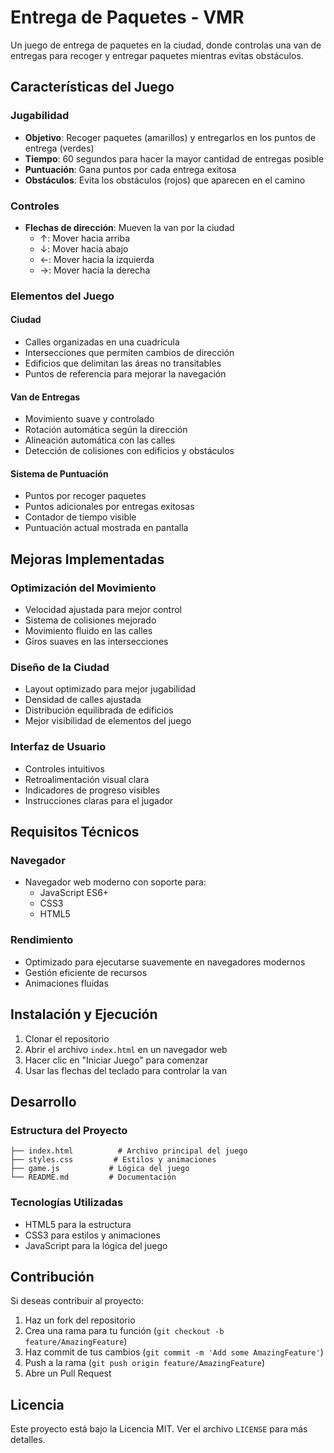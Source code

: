 # Entrega de Paquetes - VMR

Un juego de entrega de paquetes en la ciudad, donde controlas una van de entregas para recoger y entregar paquetes mientras evitas obstáculos.

## Características del Juego

### Jugabilidad
- **Objetivo**: Recoger paquetes (amarillos) y entregarlos en los puntos de entrega (verdes)
- **Tiempo**: 60 segundos para hacer la mayor cantidad de entregas posible
- **Puntuación**: Gana puntos por cada entrega exitosa
- **Obstáculos**: Evita los obstáculos (rojos) que aparecen en el camino

### Controles
- **Flechas de dirección**: Mueven la van por la ciudad
  - ↑: Mover hacia arriba
  - ↓: Mover hacia abajo
  - ←: Mover hacia la izquierda
  - →: Mover hacia la derecha

### Elementos del Juego

#### Ciudad
- Calles organizadas en una cuadrícula
- Intersecciones que permiten cambios de dirección
- Edificios que delimitan las áreas no transitables
- Puntos de referencia para mejorar la navegación

#### Van de Entregas
- Movimiento suave y controlado
- Rotación automática según la dirección
- Alineación automática con las calles
- Detección de colisiones con edificios y obstáculos

#### Sistema de Puntuación
- Puntos por recoger paquetes
- Puntos adicionales por entregas exitosas
- Contador de tiempo visible
- Puntuación actual mostrada en pantalla

## Mejoras Implementadas

### Optimización del Movimiento
- Velocidad ajustada para mejor control
- Sistema de colisiones mejorado
- Movimiento fluido en las calles
- Giros suaves en las intersecciones

### Diseño de la Ciudad
- Layout optimizado para mejor jugabilidad
- Densidad de calles ajustada
- Distribución equilibrada de edificios
- Mejor visibilidad de elementos del juego

### Interfaz de Usuario
- Controles intuitivos
- Retroalimentación visual clara
- Indicadores de progreso visibles
- Instrucciones claras para el jugador

## Requisitos Técnicos

### Navegador
- Navegador web moderno con soporte para:
  - JavaScript ES6+
  - CSS3
  - HTML5

### Rendimiento
- Optimizado para ejecutarse suavemente en navegadores modernos
- Gestión eficiente de recursos
- Animaciones fluidas

## Instalación y Ejecución

1. Clonar el repositorio
2. Abrir el archivo `index.html` en un navegador web
3. Hacer clic en "Iniciar Juego" para comenzar
4. Usar las flechas del teclado para controlar la van

## Desarrollo

### Estructura del Proyecto
```
├── index.html          # Archivo principal del juego
├── styles.css         # Estilos y animaciones
├── game.js           # Lógica del juego
└── README.md         # Documentación
```

### Tecnologías Utilizadas
- HTML5 para la estructura
- CSS3 para estilos y animaciones
- JavaScript para la lógica del juego

## Contribución

Si deseas contribuir al proyecto:
1. Haz un fork del repositorio
2. Crea una rama para tu función (`git checkout -b feature/AmazingFeature`)
3. Haz commit de tus cambios (`git commit -m 'Add some AmazingFeature'`)
4. Push a la rama (`git push origin feature/AmazingFeature`)
5. Abre un Pull Request

## Licencia

Este proyecto está bajo la Licencia MIT. Ver el archivo `LICENSE` para más detalles.
